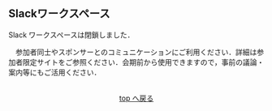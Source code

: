 <h2 id="slack_ws">Slackワークスペース</h2>

<span class="strong1">Slack ワークスペースは閉鎖しました．</span>

<span class="done">
  　参加者同士やスポンサーとのコミュニケーションにご利用ください．詳細は参加者限定サイトをご参照ください．会期前から使用できますので，事前の議論・案内等にもご活用ください．
</span>

<br>
<br>

<p align="center"><a href="#menu">top へ戻る</a></p>
